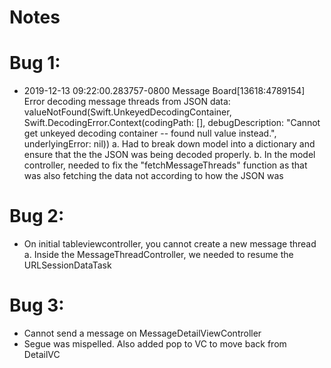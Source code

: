 #  Notes


# Bug 1:
-  2019-12-13 09:22:00.283757-0800 Message Board[13618:4789154] Error decoding message threads from JSON data: valueNotFound(Swift.UnkeyedDecodingContainer, Swift.DecodingError.Context(codingPath: [], debugDescription: "Cannot get unkeyed decoding container -- found null value instead.", underlyingError: nil))
a. Had to break down model into a dictionary and ensure that the the JSON was being decoded properly.
b. In the model controller, needed to fix the "fetchMessageThreads" function as that was also fetching the data not according to how the JSON was


# Bug 2:
- On initial tableviewcontroller, you cannot create a new message thread
a. Inside the MessageThreadController, we needed to resume the URLSessionDataTask


# Bug 3:
- Cannot send a message on MessageDetailViewController
- Segue was mispelled. Also added pop to VC to move back from DetailVC

